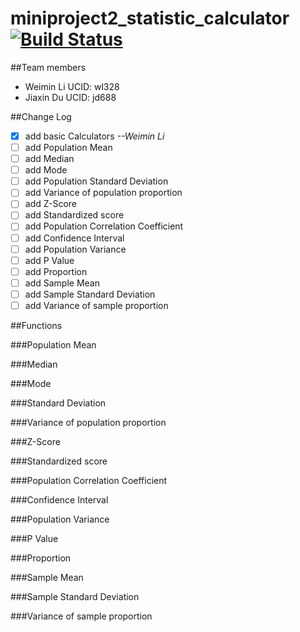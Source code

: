 # miniproject2_statistic_calculator[![Build Status](https://travis-ci.com/wl328Weiminli/miniproject2_statistic_calculator.svg?branch=master)](https://travis-ci.com/wl328Weiminli/miniproject2_statistic_calculator)

##Team members
 * Weimin Li UCID: wl328
 * Jiaxin Du UCID: jd688
 
##Change Log

- [x] add basic Calculators _--Weimin Li_
- [ ] add Population Mean
- [ ] add Median
- [ ] add Mode
- [ ] add Population Standard Deviation
- [ ] add Variance of population proportion
- [ ] add Z-Score
- [ ] add Standardized score
- [ ] add Population Correlation Coefficient
- [ ] add Confidence Interval
- [ ] add Population Variance
- [ ] add P Value
- [ ] add Proportion
- [ ] add Sample Mean
- [ ] add Sample Standard Deviation
- [ ] add Variance of sample proportion

##Functions

###Population Mean


###Median


###Mode


###Standard Deviation


###Variance of population proportion


###Z-Score


###Standardized score


###Population Correlation Coefficient


###Confidence Interval


###Population Variance


###P Value


###Proportion


###Sample Mean


###Sample Standard Deviation


###Variance of sample proportion
